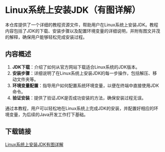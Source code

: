 # Linux系统上安装JDK（有图详解）

本仓库提供了一个详细的教程资源文件，帮助用户在Linux系统上安装JDK。教程内容包括了JDK的下载、安装步骤以及配置环境变量的详细说明，并附有图文并茂的解释，确保用户能够轻松完成安装过程。

## 内容概述

1. **JDK下载**：介绍了如何从官方网站下载适合Linux系统的JDK版本。
2. **安装步骤**：详细说明了在Linux系统上安装JDK的每一步操作，包括解压、移动文件夹等。
3. **环境变量配置**：指导用户如何配置系统环境变量，以便在终端中直接使用JDK命令。
4. **验证安装**：提供了验证JDK是否成功安装的方法，确保安装过程无误。

通过本教程，用户可以轻松地在Linux系统上完成JDK的安装，并配置好相应的环境变量，为后续的Java开发工作打下基础。

## 下载链接

[Linux系统上安装JDK有图详解](https://pan.quark.cn/s/0361ea929ec7)